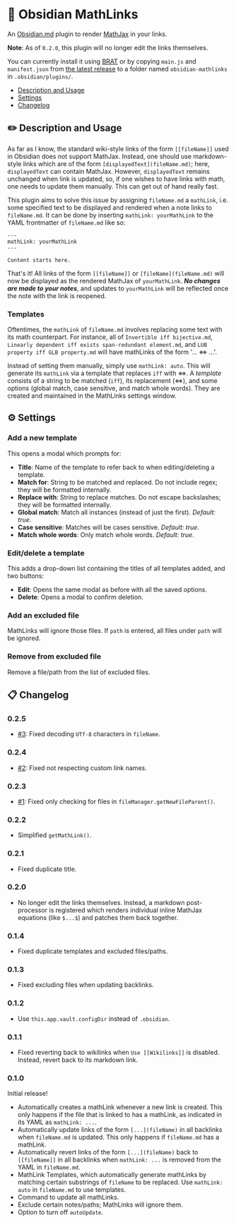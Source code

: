# :symbols: Obsidian MathLinks

An [Obsidian.md](https://obsidian.md) plugin to render [MathJax](https://www.mathjax.org/) in your links.

**Note**: As of `0.2.0`, this plugin will no longer edit the links themselves.

You can currently install it using [BRAT](https://github.com/TfTHacker/obsidian42-brat) or by copying `main.js` and `manifest.json` from [the latest release](https://github.com/zhaoshenzhai/obsidian-mathlinks/releases/tag/0.2.5) to a folder named `obsidian-mathlinks` in `.obsidian/plugins/`.

* [Description and Usage](https://github.com/zhaoshenzhai/obsidian-mathlinks#pencil2-description-and-usage)
* [Settings](https://github.com/zhaoshenzhai/obsidian-mathlinks#gear-settings)
* [Changelog](https://github.com/zhaoshenzhai/obsidian-mathlinks#clipboard-changelog)

## :pencil2: Description and Usage

As far as I know, the standard wiki-style links of the form `[[fileName]]` used in Obsidian does not support MathJax. Instead, one should use markdown-style links which are of the form `[displayedText](fileName.md)`; here, `displayedText` can contain MathJax. However, `displayedText` remains unchanged when link is updated, so, if one wishes to have links with math, one needs to update them manually. This can get out of hand really fast.

This plugin aims to solve this issue by assigning `fileName.md` a `mathLink`, i.e. some specified text to be displayed and rendered when a note links to `fileName.md`. It can be done by inserting `mathLink: yourMathLink` to the YAML frontmatter of `fileName.md` like so:

```
---
mathLink: yourMathLink
---

Content starts here.
```

That's it! All links of the form `[[fileName]]` or `[fileName](fileName.md)` will now be displayed as the rendered MathJax of `yourMathLink`. _**No changes are made to your notes**_, and updates to `yourMathLink` will be reflected once the note with the link is reopened.

### Templates
Oftentimes, the `mathLink` of `fileName.md` involves replacing some text with its math counterpart. For instance, all of `Invertible iff bijective.md`, `Linearly dependent iff exists span-redundant element.md`, and `LUB property iff GLB property.md` will have mathLinks of the form '... $\Leftrightarrow$ ...'.

Instead of setting them manually, simply use `mathLink: auto`. This will generate its `mathLink` via a template that replaces `iff` with $\Leftrightarrow$. A _template_ consists of a string to be matched (`iff`), its replacement $(\Leftrightarrow)$, and some options (global match, case sensitive, and match whole words). They are created and maintained in the MathLinks settings window.

## :gear: Settings
### Add a new template
This opens a modal which prompts for:
* **Title**: Name of the template to refer back to when editing/deleting a template.
* **Match for**: String to be matched and replaced. Do not include regex; they will be formatted internally.
* **Replace with**: String to replace matches. Do not escape backslashes; they will be formatted internally.
* **Global match**: Match all instances (instead of just the first). _Default: true_.
* **Case sensitive**: Matches will be cases sensitive. _Default: true_.
* **Match whole words**: Only match whole words. _Default: true_.

### Edit/delete a template
This adds a drop-down list containing the titles of all templates added, and two buttons:
* **Edit**: Opens the same modal as before with all the saved options.
* **Delete**: Opens a modal to confirm deletion.

### Add an excluded file
MathLinks will ignore those files. If `path` is entered, all files under `path` will be ignored.

### Remove from excluded file
Remove a file/path from the list of excluded files.

## :clipboard: Changelog
### 0.2.5
* [#3](https://github.com/zhaoshenzhai/obsidian-mathlinks/issues/3): Fixed decoding `UTf-8` characters in `fileName`.
### 0.2.4
* [#2](https://github.com/zhaoshenzhai/obsidian-mathlinks/issues/2): Fixed not respecting custom link names.
### 0.2.3
* [#1](https://github.com/zhaoshenzhai/obsidian-mathlinks/issues/1): Fixed only checking for files in `fileManager.getNewFileParent()`.
### 0.2.2
* Simplified `getMathLink()`.
### 0.2.1
* Fixed duplicate title.
### 0.2.0
* No longer edit the links themselves. Instead, a markdown post-processor is registered which renders individual inline MathJax equations (like `$...$`) and patches them back together.
### 0.1.4
* Fixed duplicate templates and excluded files/paths.
### 0.1.3
* Fixed excluding files when updating backlinks.
### 0.1.2
* Use `this.app.vault.configDir` instead of `.obsidian`.
### 0.1.1
* Fixed reverting back to wikilinks when `Use [[Wikilinks]]` is disabled. Instead, revert back to its markdown link.
### 0.1.0
Initial release!
* Automatically creates a mathLink whenever a new link is created. This only happens if the file that is linked to has a mathLink, as indicated in its YAML as `mathLink: ...`.
* Automatically update links of the form `[...](fileName)` in all backlinks when `fileName.md` is updated. This only happens if `fileName.md` has a mathLink.
* Automatically revert links of the form `[...](fileName)` back to `[[fileName]]` in all backlinks when `mathLink: ...` is removed from the YAML in `fileName.md`.
* MathLink Templates, which automatically generate mathLinks by matching certain substrings of `fileName` to be replaced. Use `mathLink: auto` in `fileName.md` to use templates.
* Command to update all mathLinks.
* Exclude certain notes/paths; MathLinks will ignore them.
* Option to turn off `autoUpdate`.
